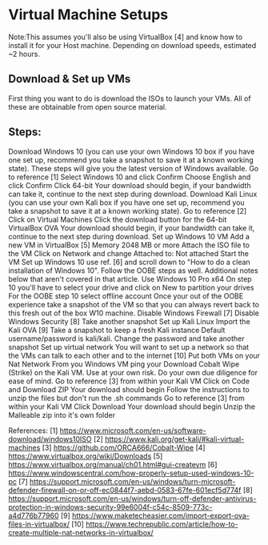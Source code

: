 # Virtual Machine Setups
Note:This assumes you'll also be using VirtualBox [4] and know how to install it for your Host machine. Depending on download speeds, estimated ~2 hours.

Download & Set up VMs
---------------------
First thing you want to do is download the ISOs to launch your VMs. All of these are obtainable from open source material.

Steps:
------
  Download Windows 10 (you can use your own Windows 10 box if you have one set up, recommend you take a snapshot to save it at a known working state). These steps will give you the latest version of Windows available.
    Go to reference [1] 
    Select Windows 10 and click Confirm
    Choose English and click Confirm
    Click 64-bit
    Your download should begin, if your bandwidth can take it, continue to the next step during download.
  Download Kali Linux (you can use your own Kali box if you have one set up, recommend you take a snapshot to save it at a known working state).
    Go to reference [2]
    Click on Virtual Machines
    Click the download button for the 64-bit VirtualBox OVA
    Your download should begin, if your bandwidth can take it, continue to the next step during download.
  Set up Windows 10 VM
    Add a new VM in VirtualBox [5]
    Memory 2048 MB or more
    Attach the ISO file to the VM
    Click on Network and change Attached to: Not attached
    Start the VM
    Set up Windows 10 use ref. [6] and scroll down to "How to do a clean installation of Windows 10". Follow the OOBE steps as well. Additional notes below that aren't covered in that article. 
    Use Windows 10 Pro x64
    On step 10 you'll have to select your drive and click on New to partition your drives
    For the OOBE step 10 select offline account
    Once your out of the OOBE experience take a snapshot of the VM so that you can always revert back to this fresh out of the box W10 machine.
    Disable Windows Firewall [7]
    Disable Windows Security [8]
    Take another snapshot
  Set up Kali Linux
    Import the Kali OVA [9]
    Take a snapshot to keep a fresh Kali instance
    Default username/password is kali/kali. Change the password and take another snapshot
  Set up virtual network
    You will want to set up a network so that the VMs can talk to each other and to the internet [10]
    Put both VMs on your Nat Network
    From you Windows VM ping your 
  Download Cobalt Wipe (Strike) on the Kali VM. Use at your own risk. Do your own due diligence for ease of mind.
    Go to reference [3] from within your Kali VM
    Click on Code and Download ZIP
    Your download should begin
    Follow the instructions to unzip the files but don't run the .sh commands
    Go to reference [3] from within your Kali VM
    Click Download
    Your download should begin
    Unzip the Malleable zip into it's own folder

References:
[1] https://www.microsoft.com/en-us/software-download/windows10ISO
[2] https://www.kali.org/get-kali/#kali-virtual-machines
[3] https://github.com/ORCA666/Cobalt-Wipe
[4] https://www.virtualbox.org/wiki/Downloads
[5] https://www.virtualbox.org/manual/ch01.html#gui-createvm
[6] https://www.windowscentral.com/how-properly-setup-used-windows-10-pc
[7] https://support.microsoft.com/en-us/windows/turn-microsoft-defender-firewall-on-or-off-ec0844f7-aebd-0583-67fe-601ecf5d774f
[8] https://support.microsoft.com/en-us/windows/turn-off-defender-antivirus-protection-in-windows-security-99e6004f-c54c-8509-773c-a4d776b77960
[9] https://www.maketecheasier.com/import-export-ova-files-in-virtualbox/
[10] https://www.techrepublic.com/article/how-to-create-multiple-nat-networks-in-virtualbox/
